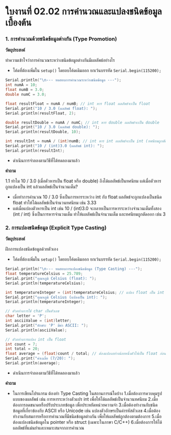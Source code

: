 # ใบงานที่ 02.02 การคำนวณและแปลงชนิดข้อมูลเบื้องต้น


### 1. การคำนวณด้วยชนิดข้อมูลต่างกัน (Type Promotion)

__วัตถุประสงค์__ 

ทำความเข้าใจว่าการคำนวณระหว่างชนิดข้อมูลต่างกันมีผลลัพธ์อย่างไร

- โค้ดที่ต้องเพิ่มใน `setup()` โดยลบโค้ดเดิมออก ยกเว้นบรรทัด `Serial.begin(115200);`


``` c
Serial.println("\n--- ทดสอบการคำนวณระหว่างชนิดข้อมูล ---");
int numA = 10;
float numB = 3.0;
double numC = 3.0;

float resultFloat = numA / numB; // int หาร float ผลลัพธ์จะเป็น float
Serial.print("10 / 3.0 (ผลลัพธ์ float): ");
Serial.println(resultFloat, 2);

double resultDouble = numA / numC; // int หาร double ผลลัพธ์จะเป็น double
Serial.print("10 / 3.0 (ผลลัพธ์ double): ");
Serial.println(resultDouble, 10);

int resultInt = numA / (int)numB; // int หาร int ผลลัพธ์จะเป็น int (ทศนิยมถูกตัดทิ้ง)
Serial.print("10 / (int)3.0 (ผลลัพธ์ int): ");
Serial.println(resultInt);
```

- ดำเนินการจำลองตามวิธีที่ได้ทดลองมาแล้ว

__คำถาม__ 

1.1  ทำไม 10 / 3.0 (เมื่อตัวหารเป็น float หรือ double) ถึงได้ผลลัพธ์เป็นทศนิยม แต่เมื่อตัวหารถูกแปลงเป็น int แล้วผลลัพธ์เป็นจำนวนเต็ม?
- เมื่อทำการคำนวณ 10 / 3.0 ซึ่งเป็นการหารระหว่าง int กับ float ผลลัพธ์จะถูกแปลงเป็นชนิด float ทำให้ได้ผลลัพธ์เป็นจำนวนทศนิยม เช่น 3.33
- แต่เมื่อแปลงตัวหารเป็น int เช่น 10 / (int)3.0 จะกลายเป็นการหารระหว่างจำนวนเต็มทั้งสอง (int / int) ซึ่งเป็นการหารจำนวนเต็ม ทำให้ผลลัพธ์เป็นจำนวนเต็ม และทศนิยมถูกตัดออก เช่น 3


### 2. การแปลงชนิดข้อมูล (Explicit Type Casting)

__วัตถุประสงค์__ 

ฝึกการแปลงชนิดข้อมูลด้วยตัวเอง

- โค้ดที่ต้องเพิ่มใน `setup()` โดยลบโค้ดเดิมออก ยกเว้นบรรทัด `Serial.begin(115200);`


``` c
Serial.println("\n--- ทดสอบการแปลงชนิดข้อมูล (Type Casting) ---");
float temperatureCelsius = 25.789;
Serial.print("อุณหภูมิ Celsius (float): ");
Serial.println(temperatureCelsius);

int temperatureInteger = (int)temperatureCelsius; // แปลง float เป็น int
Serial.print("อุณหภูมิ Celsius (แปลงเป็น int): ");
Serial.println(temperatureInteger);

// ตัวอย่างการใช้ char เป็นตัวเลข
char letter = 'P';
int asciiValue = (int)letter;
Serial.print("อักขระ 'P' มีค่า ASCII: ");
Serial.println(asciiValue);

// ตัวอย่างการแปลง int เป็น float
int count = 7;
int total = 20;
float average = (float)count / total; // ต้องแปลงอย่างน้อยหนึ่งตัวให้เป็น float ก่อนหาร
Serial.print("ค่าเฉลี่ย (7/20): ");
Serial.println(average);
```

- ดำเนินการจำลองตามวิธีที่ได้ทดลองมาแล้ว


__คำถาม__

- ในการเขียนโปรแกรม ต้องทำ Type Casting ในสถานการณ์ใดบ้าง
  1.เมื่อต้องการควบคุมรูปแบบของผลลัพธ์ เช่น การหารระหว่างตัวแปร int เพื่อให้ได้ผลลัพธ์เป็นจำนวนทศนิยม
  2.เมื่อต้องการลดขนาดหรือปรับประเภทข้อมูล เพื่อประหยัดหน่วยความจำ
  3.เมื่อต้องทำงานกับชนิดข้อมูลที่เกี่ยวข้องกับ ASCII หรือ Unicode เช่น แปลงตัวอักษรเป็นค่ารหัสตัวเลข
  4.เมื่อต้องทำงานกับสมการหรือการคำนวณที่มีชนิดข้อมูลต่างกัน เพื่อให้ผลลัพธ์ถูกต้องตามต้องการ
  5.เมื่อต้องแปลงชนิดข้อมูลใน pointer หรือ struct (เฉพาะในภาษา C/C++)
  6.เมื่อต้องการให้ได้ผลลัพธ์ที่แม่นยำและเหมาะสมจากการคำนวณ
